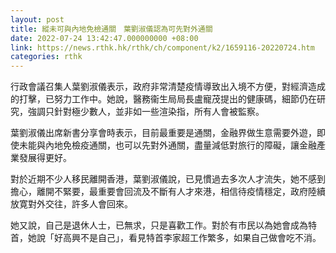 ```yaml
---
layout: post
title: 縱未可與內地免檢通關　葉劉淑儀認為可先對外通關 
date: 2022-07-24 13:42:47.000000000 +08:00
link: https://news.rthk.hk/rthk/ch/component/k2/1659116-20220724.htm
categories: rthk
---
```


行政會議召集人葉劉淑儀表示，政府非常清楚疫情導致出入境不方便，對經濟造成的打擊，已努力工作中。她說，醫務衞生局局長盧寵茂提出的健康碼，細節仍在研究，強調只針對極少數人，並非如一些渲染指，所有人會被監察。 

葉劉淑儀出席新書分享會時表示，目前最重要是通關，金融界做生意需要外遊，即使未能與內地免檢疫通關，也可以先對外通關，盡量減低對旅行的障礙，讓金融產業發展得更好。 

對於近期不少人移民離開香港，葉劉淑儀說，已見慣過去多次人才流失，她不感到擔心，離開不緊要，最重要會回流及不斷有人才來港，相信待疫情穩定，政府陸續放寛對外交往，許多人會回來。

她又說，自己是退休人士，已無求，只是喜歡工作。對於有市民以為她會成為特首，她說「好高興不是自己」，看見特首李家超工作繁多，如果自己做會吃不消。
